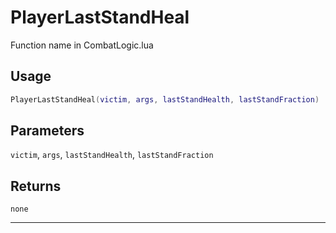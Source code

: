 # PlayerLastStandHeal
Function name in CombatLogic.lua
## Usage
```lua
PlayerLastStandHeal(victim, args, lastStandHealth, lastStandFraction)
```
## Parameters
`victim`, `args`, `lastStandHealth`, `lastStandFraction`
## Returns
`none`

---